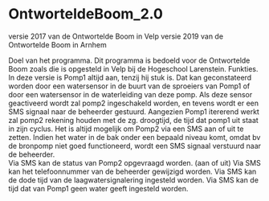 # OntworteldeBoom_2.0
versie 2017 van de Ontwortelde Boom in Velp
versie 2019 van de Ontwortelde Boom in Arnhem

Doel van het programma.
Dit programma is bedoeld voor de Ontwortelde Boom zoals die is opgesteld in Velp bij de Hogeschool Larenstein.
Funkties.
In deze versie is Pomp1 altijd aan, tenzij hij stuk is. Dat kan geconstateerd worden door een watersensor in de buurt van de sproeiers van Pomp1 of door een watersensor in de waterleiding van deze pomp.
Als deze sensor geactiveerd wordt zal pomp2 ingeschakeld worden, en tevens wordt er een SMS signaal naar de beheerder gestuurd.
Aangezien Pomp1 itererend werkt zal pomp2 rekening houden met de zg. droogtijd, de tijd dat pomp1 uit staat in zijn cyclus.
Het is altijd mogelijk om Pomp2 via een SMS aan of uit te zetten.
Indien het water in de bak onder een bepaald niveau komt, omdat bv de bronpomp niet goed functioneerd, wordt een SMS signaal verstuurd naar de beheerder.	
Via SMS kan de status van Pomp2 opgevraagd worden. (aan of uit)
Via SMS kan het telefoonnummer van de beheerder gewijzigd worden.
Via SMS kan de dode tijd van de laagwatersignalering ingesteld worden.
Via SMS kan de tijd dat van Pomp1 geen water geeft ingesteld worden.
